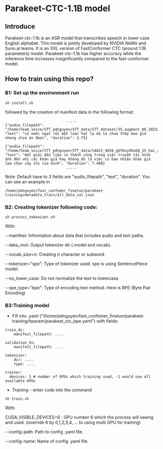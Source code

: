 # Parakeet-CTC-1.1B model
## Introduce
Parakeet-ctc-1.1b is an ASR model that transcribes speech in lower case English alphabet. This model is jointly developed by NVIDIA NeMo and Suno.ai teams. It is an XXL version of FastConformer CTC (around 1.1B parameters) model. Parakeet-ctc-1.1b has higher accuracy while the inference time increases insignificantly compared to the fast-conformer model.
## How to train using this repo?
### B1: Set up the environment run
```
sh install.sh
```

followed by the creation of manifest data in the following format:
```
                            .....
{"audio_filepath": "/home/team_voice/STT_pdnguyen/STT_data/STT_dataset/35.augment_08_2023/4041_split_0_time_mask.wav", "text": "có nước ngọt rồi một loại hạt lạ mà ta chưa thấy bao giờ nhưng chim ăn được", "duration": 2.75}

{"audio_filepath": "/home/team_voice/STT_pdnguyen/STT_data/14623_4038_gUTUxyXOu6Q_25_hai_compresison_aac_short_noise.wav", "text": "một giải đấu liệu có thành công trong việc truyền tải hình ảnh đến với các khán giả hay không đó là việc có bao nhiêu khán giả lựa chọn cây chì của mình", "duration": 7.488}
                            .....
```
Note: Default have to 3 fields are "audio_filepath", "text", "duration". You can see an example in 
```
/home/pdnguyen/fast_confomer_finetun/parakeet-training/metadata_train/all_data_val.json
```

### B2: Creating tokenizer following code:
```
sh process_tokenizer.sh
```
With:

--manifest: Information about data that includes audio and text paths.

--data_root: Output tokenizer dir (.model and vocab).

--vocab_size=n: Creating n character or subword.

--tokenizer="spe": Type of tokenizer used. spe is using SentencePiece model.

--no_lower_case: Do not normalize the text to lowercase.

--spe_type="bpe": Type of encoding text method. Here is BPE (Byte Pair Encoding)

### B3:Training model
- Fill into .yaml ("/home/pdnguyen/fast_confomer_finetun/parakeet-training/hparam/parakeet_ctc_bpe.yaml") with fields:
```
train_ds:
    manifest_filepath: ....

validation_ds:
    manifest_filepath: ....

tokenizer:
    dir: ....
    type: ....

trainer:
  devices: 1 # number of GPUs which training used, -1 would use all available GPUs
```
* Training - enter code into the command
```
sh train.sh
```
With:

CUDA_VISIBLE_DEVICES=6 : GPU number 6 which the process will seeing and used. (override 6 by 0,1,2,3,4, ... to using multi GPU for training)

--config-path: Path to config .yaml file.

--config-name: Name of config .yaml file.
